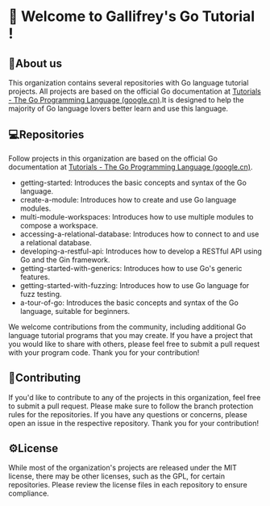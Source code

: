 # 👋 Welcome to Gallifrey's Go Tutorial !
## 🧙About us
This organization contains several repositories with Go language tutorial projects. All projects are based on the official Go documentation at [Tutorials - The Go Programming Language (google.cn)](https://golang.google.cn/doc/tutorial/).It is designed to help the majority of Go language lovers better learn and use this language.

## 💻Repositories
Follow projects in this organization are based on the official Go documentation at [Tutorials - The Go Programming Language (google.cn)](https://golang.google.cn/doc/tutorial/).
- getting-started: Introduces the basic concepts and syntax of the Go language.
- create-a-module: Introduces how to create and use Go language modules.
- multi-module-workspaces: Introduces how to use multiple modules to compose a workspace.
- accessing-a-relational-database: Introduces how to connect to and use a relational database.
- developing-a-restful-api: Introduces how to develop a RESTful API using Go and the Gin framework.
- getting-started-with-generics: Introduces how to use Go's generic features.
- getting-started-with-fuzzing: Introduces how to use Go language for fuzz testing.
- a-tour-of-go: Introduces the basic concepts and syntax of the Go language, suitable for beginners.

We welcome contributions from the community, including additional Go language tutorial programs that you may create. If you have a project that you would like to share with others, please feel free to submit a pull request with your program code. Thank you for your contribution!

## 🌈Contributing
If you'd like to contribute to any of the projects in this organization, feel free to submit a pull request. Please make sure to follow the branch protection rules for the repositories. If you have any questions or concerns, please open an issue in the respective repository. Thank you for your contribution!

## ⚙️License
While most of the organization's projects are released under the MIT license, there may be other licenses, such as the GPL, for certain repositories. Please review the license files in each repository to ensure compliance.
